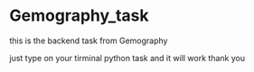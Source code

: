 # Gemography_task
this is the backend task from Gemography 

just type on your tirminal python task  and it will work thank you
